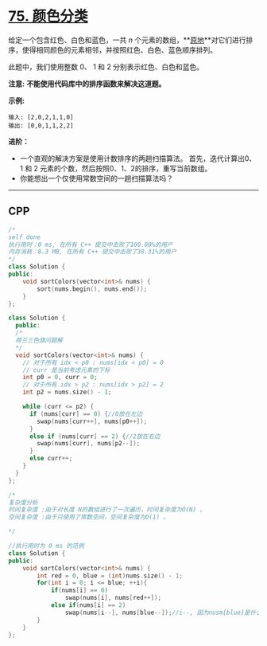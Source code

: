 # [75. 颜色分类](https://leetcode-cn.com/problems/sort-colors/)

给定一个包含红色、白色和蓝色，一共 *n* 个元素的数组，**[原地](https://baike.baidu.com/item/原地算法)**对它们进行排序，使得相同颜色的元素相邻，并按照红色、白色、蓝色顺序排列。

此题中，我们使用整数 0、 1 和 2 分别表示红色、白色和蓝色。

**注意:**
**不能使用代码库中的排序函数来解决这道题。**

**示例:**

```
输入: [2,0,2,1,1,0]
输出: [0,0,1,1,2,2]
```

**进阶：**

- 一个直观的解决方案是使用计数排序的两趟扫描算法。
  首先，迭代计算出0、1 和 2 元素的个数，然后按照0、1、2的排序，重写当前数组。
- 你能想出一个仅使用常数空间的一趟扫描算法吗？

***

## CPP

```cpp
/*
self done
执行用时：0 ms, 在所有 C++ 提交中击败了100.00%的用户
内存消耗：8.3 MB, 在所有 C++ 提交中击败了38.31%的用户
*/
class Solution {
public:
    void sortColors(vector<int>& nums) {
        sort(nums.begin(), nums.end());
    }
};
```



```cpp
class Solution {
  public:
  /*
  荷兰三色旗问题解
  */
  void sortColors(vector<int>& nums) {
    // 对于所有 idx < p0 : nums[idx < p0] = 0
    // curr 是当前考虑元素的下标
    int p0 = 0, curr = 0;
    // 对于所有 idx > p2 : nums[idx > p2] = 2
    int p2 = nums.size() - 1;

    while (curr <= p2) {
      if (nums[curr] == 0) {//0放在左边
        swap(nums[curr++], nums[p0++]);
      }
      else if (nums[curr] == 2) {//2放在右边
        swap(nums[curr], nums[p2--]);
      }
      else curr++;
    }
  }
};

/*
复杂度分析
时间复杂度 :由于对长度 N的数组进行了一次遍历，时间复杂度为O(N) 。
空间复杂度 :由于只使用了常数空间，空间复杂度为O(1) 。

*/
```



```cpp
//执行用时为 0 ms 的范例
class Solution {
public:
    void sortColors(vector<int>& nums) {
        int red = 0, blue = (int)nums.size() - 1;
        for(int i = 0; i <= blue; ++i){
            if(nums[i] == 0)
                swap(nums[i], nums[red++]);
            else if(nums[i] == 2)
                swap(nums[i--], nums[blue--]);//i--, 因为nusm[blue]是什么值不知道要加以判断
        }
    }
};
```

